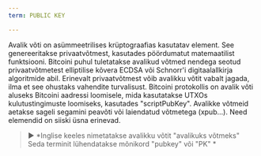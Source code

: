 ```yaml
---
term: PUBLIC KEY

---
```

Avalik võti on asümmeetrilises krüptograafias kasutatav element. See genereeritakse privaatvõtmest, kasutades pöördumatut matemaatilist funktsiooni. Bitcoini puhul tuletatakse avalikud võtmed nendega seotud privaatvõtmetest elliptilise kõvera ECDSA või Schnorr'i digitaalallkirja algoritmide abil. Erinevalt privaatvõtmest võib avalikku võtit vabalt jagada, ilma et see ohustaks vahendite turvalisust. Bitcoini protokollis on avalik võti aluseks Bitcoini aadressi loomisele, mida kasutatakse UTXOs kulutustingimuste loomiseks, kasutades "scriptPubKey". Avalikke võtmeid aetakse sageli segamini peavõti või laiendatud võtmetega (xpub...). Need elemendid on siiski üsna erinevad.

> ► *Inglise keeles nimetatakse avalikku võtit "avalikuks võtmeks" Seda terminit lühendatakse mõnikord "pubkey" või "PK" *